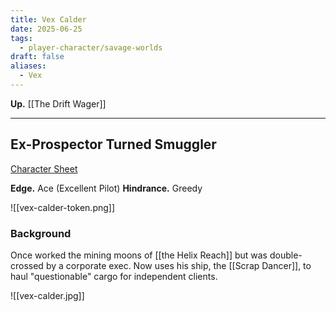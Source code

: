 ```yaml
---
title: Vex Calder
date: 2025-06-25
tags:
  - player-character/savage-worlds
draft: false
aliases:
  - Vex
---
```

**Up.** [[The Drift Wager]]

---

## Ex-Prospector Turned Smuggler

[Character Sheet]()

**Edge.** Ace (Excellent Pilot)
**Hindrance.** Greedy

![[vex-calder-token.png]]

### Background

Once worked the mining moons of [[the Helix Reach]] but was double-crossed by a corporate exec. Now uses his ship, the [[Scrap Dancer]], to haul "questionable" cargo for independent clients.

![[vex-calder.jpg]]